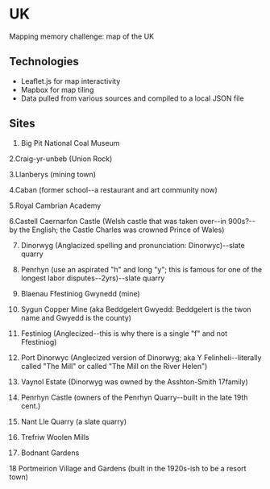 # UK
Mapping memory challenge: map of the UK

## Technologies
 * Leaflet.js for map interactivity
 * Mapbox for map tiling
 * Data pulled from various sources and compiled to a local JSON file

## Sites
 1. Big Pit National Coal Museum
 
 2.Craig-yr-unbeb (Union Rock)
 
 3.Llanberys (mining town)
 
 4.Caban (former school--a restaurant and art community now)
 
 5.Royal Cambrian Academy
 
 6.Castell Caernarfon Castle (Welsh castle that was taken over--in 900s?-- by the English; the Castle Charles was crowned Prince of Wales)
 
 7. Dinorwyg (Anglacized spelling and pronunciation: Dinorwyc)--slate quarry
 
 8. Penrhyn (use an aspirated "h" and long "y"; this is famous for one of the longest labor disputes--2yrs)--slate quarry
 
 9. Blaenau Ffestiniog Gwynedd (mine)
 
 10. Sygun Copper Mine (aka Beddgelert Gwyedd: Beddgelert is the twon name and Gwyedd is the county)
 
 11. Festiniog (Anglecized--this is why there is a single "f" and not Ffestiniog)
 
 12. Port Dinorwyc (Anglecized version of Dinorwyg; aka Y Felinheli--literally called "The Mill" or called "The Mill on the River Helen")  
 
 13. Vaynol Estate (Dinorwyg was owned by the Asshton-Smith 
 17family)
 
 14. Penrhyn Castle (owners of the Penrhyn Quarry--built in the late 19th cent.)
 
 15. Nant Lle Quarry (a slate quarry)
 
 16. Trefriw Woolen Mills
 
 17. Bodnant Gardens
 
 18 Portmeirion Village and Gardens (built in the 1920s-ish to be a resort town)
